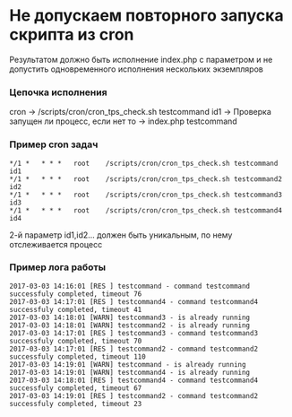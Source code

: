 
# Не допускаем повторного запуска скрипта из cron
Результатом должно быть исполнение index.php с параметром и не допустить одновременного исполнения нескольких экземпляров

### Цепочка исполнения 
cron -> /scripts/cron/cron_tps_check.sh testcommand id1 -> Проверка запущен ли процесс, если нет то -> index.php testcommand 

### Пример cron задач
```
*/1 *   * * *   root    /scripts/cron/cron_tps_check.sh testcommand id1
*/1 *   * * *   root    /scripts/cron/cron_tps_check.sh testcommand2 id2
*/1 *   * * *   root    /scripts/cron/cron_tps_check.sh testcommand3 id3
*/1 *   * * *   root    /scripts/cron/cron_tps_check.sh testcommand4 id4
```
2-й параметр id1,id2... должен быть уникальным, по нему отслеживается процесс

### Пример лога работы
```
2017-03-03 14:16:01 [RES ] testcommand - command testcommand successfuly completed, timeout 76
2017-03-03 14:17:01 [RES ] testcommand4 - command testcommand4 successfuly completed, timeout 41
2017-03-03 14:18:01 [WARN] testcommand3 - is already running
2017-03-03 14:18:01 [WARN] testcommand2 - is already running
2017-03-03 14:17:01 [RES ] testcommand3 - command testcommand3 successfuly completed, timeout 70
2017-03-03 14:17:01 [RES ] testcommand2 - command testcommand2 successfuly completed, timeout 110
2017-03-03 14:19:01 [WARN] testcommand - is already running
2017-03-03 14:19:01 [WARN] testcommand4 - is already running
2017-03-03 14:18:01 [RES ] testcommand4 - command testcommand4 successfuly completed, timeout 67
2017-03-03 14:19:01 [RES ] testcommand2 - command testcommand2 successfuly completed, timeout 23
 ```
